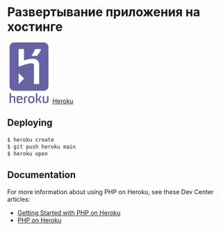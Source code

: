 #  Развертывание приложения на хостинге

![](./pic/heroku-seeklogo.svg)
[Heroku](https://php-heroku-deploy.herokuapp.com/)

## Deploying

```
$ heroku create
$ git push heroku main
$ heroku open
```

## Documentation

For more information about using PHP on Heroku, see these Dev Center articles:

- [Getting Started with PHP on Heroku](https://devcenter.heroku.com/articles/getting-started-with-php)
- [PHP on Heroku](https://devcenter.heroku.com/categories/php)
